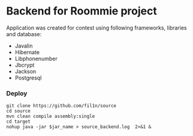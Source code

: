 # Backend for Roommie project
Application was created for contest using following frameworks, libraries and database:
* Javalin
* Hibernate
* Libphonenumber
* Jbcrypt
* Jackson 
* Postgresql


### Deploy
```
git clone https://github.com/fil1n/source
cd source
mvn clean compile assembly:single
cd target
nohup java -jar $jar_name > source_backend.log  2>&1 &
```
